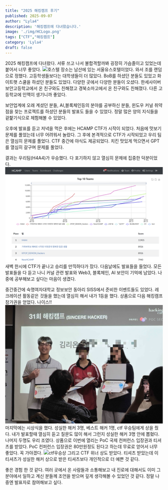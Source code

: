 ```yaml
---
title: "2025 해킹캠프 후기"
published: 2025-09-07
author: "Lyla4"
description: '해킹캠프에 다녀왔습니다.'
image: './img/HCLogo.png'
tags: ["CTF","해킹캠프"]
category: 'Lyla4'
draft: false
---
```

2025 해킹캠프에 다녀왔다. 서류 쓰고 나서 불합격할까봐 굉장히 가슴졸이고 있었는데 붙어서 너무 좋았다.
![호스텔](./img/hostel.png)
장소는 남산에 있는 서울유스호텔이었다. 와서 조를 랜덤으로 정했다. 고등학생들보다는 대학생들이 더 많았다. BoB를 하셨던 분들도 있었고 화이트햇 스쿨을 하셨던 분들도 있었다. 다양한 곳에서 다양한 분들이 오셨다. 한세사이버보안고등학교에서 온 친구와도 친해졌고 경북소마고에서 온 친구와도 친해졌다. 다른 고등학교에 인맥이 생기니까 좋았다.

 

보안업계에 오래 계셨던 분들, AI,블록체인등의 분야를 공부하신 분들, 윈도우 커널 취약점을 찾는 프로젝트를 하셨던 분들의 발표도 들을 수 있었다. 정말 많은 양의 지식들을 겉핥기식으로 체험해볼 수 있었다.

 

오후에 발표를 듣고 저녁을 먹은 후에는 HCAMP CTF가 시작이 되었다. 처음에 맛보기 문제를 풀었는데 너무 어려워서 놀랐다. 그 후에 본격적으로 CTF가 시작되었고 우리 팀은 열심히 문제를 풀었다. CTF 중간에 야식도 제공되었다. 치킨 맛있게 먹으면서 GPT를 열심히 갈구며 문제를 풀었다.

결과는 우리팀(H4A4)가 우승했다. 다 포기하지 않고 열심히 문제에 집중한 덕분이었다.
![우승!!](./img/HcampCTFwin.png)
새벽 한시에 CTF가 끝나고 승리를 만끽하다가 잤다. 다음날에도 발표들을 들었다. 모든 발표들을 다 듣고 나니 커널 관련 발표와 Web3, 블록체인, AI 보안이 기억에 남았다. 나중에 공부해보고 싶다는 마음이 생겼다. 

 

중간중간에 숙명여자대학교 정보보안 동아리 SISS에서 준비한 이벤트들도 있었다. 레크레이션 활동같은 것들을 했는데 열심히 해서 내가 1등을 했다. 상품으로 다음 해킹캠프 참가권을 얻었다. 나이스!!
![성실해커](./img/sincere.png)
마지막에는 시상식을 했다. 성실한 해커 3명, 베스트 해커 1명, ctf 우승팀에게 상을 줬다. 내가 발표할때 열심히 듣고 질문도 많이 해서 그런지 성실한 해커 3명 안에 뽑혔다. 나머지 두명도 우리 조였다. 상품으로 이번에 열리는 PoC 국제 컨퍼런스 입장권과 티셔츠를 받았다. PoC 컨퍼런스 입장권은 80만원정도 된다고 하는데 무료로 얻어서 너무 좋았다. 꼭 가야겠다.
![ctf우승상](./img/ctfwinprize.png)
그리고 CTF 위너 상도 받았다. 티셔츠 받았는데 이 티셔츠가 성실한 해커 상으로 받은 티셔츠보다 개인적으로 더 예쁜 것 같다.


좋은 경험 한 것 같다. 여러 곳에서 온 사람들과 소통해보고 내 진로에 대해서도 이미 그 분야에서 일하고 계신 분들께 조언을 받으며 깊게 생각해볼 수 있었던 것 같다. 정말 나중엔 발표자로 참여해보고 싶다.